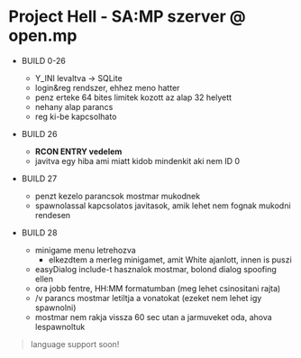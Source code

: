 # Project Hell - SA:MP szerver @ open.mp
- BUILD 0-26
    - Y_INI levaltva -> SQLite
    - login&reg rendszer, ehhez meno hatter
    - penz erteke 64 bites limitek kozott az alap 32 helyett
    - nehany alap parancs  
    - reg ki-be kapcsolhato
  
- BUILD 26
    - **RCON ENTRY vedelem**
    - javitva egy hiba ami miatt kidob mindenkit aki nem ID 0

- BUILD 27
    - penzt kezelo parancsok mostmar mukodnek
    - spawnolassal kapcsolatos javitasok, amik lehet nem fognak mukodni rendesen

- BUILD 28
    - minigame menu letrehozva
        - elkezdtem a merleg minigamet, amit White ajanlott, innen is puszi
    - easyDialog include-t hasznalok mostmar, bolond dialog spoofing ellen
    - ora jobb fentre, HH:MM formatumban (meg lehet csinositani rajta)
    - /v parancs mostmar letiltja a vonatokat (ezeket nem lehet igy spawnolni)
    - mostmar nem rakja vissza 60 sec utan a jarmuveket oda, ahova lespawnoltuk

> language support soon!
